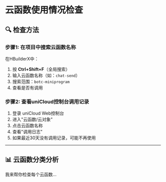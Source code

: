 # 云函数使用情况检查

## 🔍 检查方法

### 步骤1: 在项目中搜索云函数名称

在HBuilderX中：
1. 按 **Ctrl+Shift+F**（全局搜索）
2. 输入云函数名称（如：`chat-send`）
3. 搜索范围：`botc-miniprogram`
4. 查看是否有调用

### 步骤2: 查看uniCloud控制台调用记录

1. 登录 uniCloud Web控制台
2. 进入"云函数/云对象"
3. 点击云函数名称
4. 查看"调用日志"
5. 如果最近30天没有调用记录，可能不再使用

---

## 📊 云函数分类分析

我来帮你检查每个云函数...

